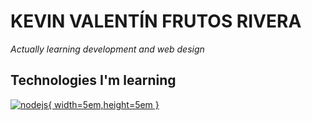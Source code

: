 # KEVIN VALENTÍN FRUTOS RIVERA

_Actually learning development and web design_

## Technologies I'm learning

[![nodejs](https://nodejs.org/static/images/logo.svg){ width=5em,height=5em }](https://nodejs.org/es/)
